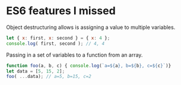 # ES6 features I missed

Object destructuring allows is assigning a value to multiple variables.

```javascript
let { x: first, x: second } = { x: 4 };
console.log( first, second ); // 4, 4
```

Passing in a set of variables to a function from an array.

```javascript
function foo(a, b, c) { console.log(`a=${a}, b=${b}, c=${c}`)} 
let data = [5, 15, 2];
foo( ...data); // a=5, b=15, c=2
```



